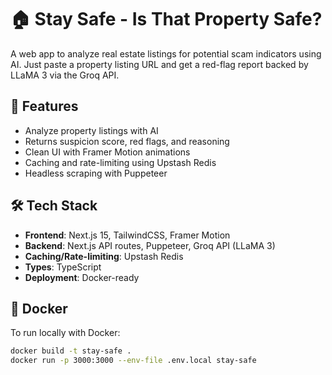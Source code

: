 # 🏠 Stay Safe - Is That Property Safe?

A web app to analyze real estate listings for potential scam indicators using AI. Just paste a property listing URL and get a red-flag report backed by LLaMA 3 via the Groq API.

## 🚀 Features

- Analyze property listings with AI
- Returns suspicion score, red flags, and reasoning
- Clean UI with Framer Motion animations
- Caching and rate-limiting using Upstash Redis
- Headless scraping with Puppeteer

## 🛠️ Tech Stack

- **Frontend**: Next.js 15, TailwindCSS, Framer Motion
- **Backend**: Next.js API routes, Puppeteer, Groq API (LLaMA 3)
- **Caching/Rate-limiting**: Upstash Redis
- **Types**: TypeScript
- **Deployment**: Docker-ready

## 🐳 Docker

To run locally with Docker:

```bash
docker build -t stay-safe .
docker run -p 3000:3000 --env-file .env.local stay-safe
